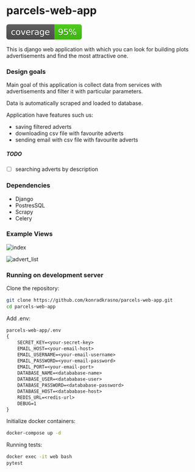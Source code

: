 # parcels-web-app
![Alt text](./coverage.svg)

This is django web application with which you can look for building plots advertisements and find the most attractive one.

### Design goals

Main goal of this application is collect data from services with advertisements and filter it with particular parameters.

Data is automatically scraped and loaded to database.

Application have features such us:
* saving filtered adverts
* downloading csv file with favourite adverts
* sending email with csv file with favourite adverts

##### TODO
- [ ] searching adverts by description

### Dependencies
* Django
* PostresSQL
* Scrapy
* Celery

### Example Views
![index](https://user-images.githubusercontent.com/55924004/107148748-35c26100-6955-11eb-8253-ed624f793f78.png)

![advert_list](https://user-images.githubusercontent.com/55924004/107148752-38bd5180-6955-11eb-9de9-07d701761c9f.png)


### Running on development server

Clone the repository:
```bash
git clone https://github.com/konradkrasno/parcels-web-app.git
cd parcels-web-app
```
Add .env:
```
parcels-web-app/.env
{
    SECRET_KEY=<your-secret-key>
    EMAIL_HOST=<your-email-host>
    EMAIL_USERNAME=<your-email-username>
    EMAIL_PASSWORD=<your-email-password>
    EMAIL_PORT=<your-email-port>
    DATABASE_NAME=<datababase-name>
    DATABASE_USER=<datababase-user>
    DATABASE_PASSWORD=<datababase-password>
    DATABASE_HOST=<datababase-host>
    REDIS_URL=<redis-url>
    DEBUG=1
}
```

Initialize docker containers:
```bash
docker-compose up -d
```

Running tests:

```bash
docker exec -it web bash
pytest
```
